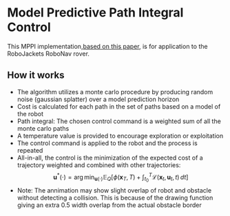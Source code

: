 # Model Predictive Path Integral Control
This MPPI implementation,[based on this paper](https://ieeexplore.ieee.org/stamp/stamp.jsp?tp=&arnumber=7487277), is for application to the RoboJackets RoboNav rover.

## How it works
- The algorithm utilizes a monte carlo procedure by producing random noise (gaussian splatter) over a model prediction horizon
- Cost is calculated for each path in the set of paths based on a model of the robot
- Path integral: The chosen control command is a weighted sum of all the monte carlo paths
- A temperature value is provided to encourage exploration or exploitation
- The control command is applied to the robot and the process is repeated
- All-in-all, the control is the minimization of the expected cost of a trajectory weighted and combined with other trajectories:
$$
\mathbf{u}^*(\cdot) = \arg\min_{\mathbf{u}(\cdot)} \mathbb{E}_Q \left[ \phi(\mathbf{x}_T, T) + \int_{t_0}^T \mathcal{L}(\mathbf{x}_t, \mathbf{u}_t, t) \, dt \right]
$$
- Note: The annimation may show slight overlap of robot and obstacle without detecting a collision. This is because of the drawing function giving an extra 0.5 width overlap from the actual obstacle border


